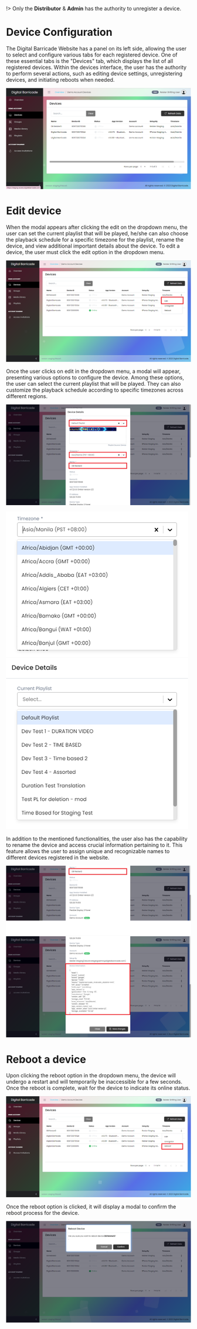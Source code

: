 !> Only the **Distributor** & **Admin** has the authority to unregister a device.

# Device Configuration

<div class="description">

The Digital Barricade Website has a panel on its left side, allowing the user to select and configure various tabs for each registered device. One of these essential tabs is the "Devices" tab, which displays the list of all registered devices. Within the devices interface, the user has the authority to perform several actions, such as editing device settings, unregistering devices, and initiating reboots when needed.

![device_list](/images/devices/devicesTab.png ":size=100%")

</div>

# Edit device

<div class="description">

When the modal appears after clicking the edit on the dropdown menu, the user can set the current playlist that will be played, he/she can also choose the playback schedule for a specific timezone for the playlist, rename the device, and view additional important details about the device. To edit a device, the user must click the edit option in the dropdown menu.

![edit_device](/images/devices/devicesEditTab.png ":size=100%")

Once the user clicks on edit in the dropdown menu, a modal will appear, presenting various options to configure the device. Among these options, the user can select the current playlist that will be played. They can also customize the playback schedule according to specific timezones across different regions.

![edit_device](/images/devices/devicesEditModal.png ":size=100%")

![edit_device](/images/devices/devicesTimeZone.png ":size=40%")
![edit_device](/images/devices/devicesPlaylist.png ":size=40%")

In addition to the mentioned functionalities, the user also has the capability to rename the device and access crucial information pertaining to it. This feature allows the user to assign unique and recognizable names to different devices registered in the website.

![edit_device](/images/devices/devicesRename.png ":size=100%")
![edit_device](/images/devices/deviceInfo.png ":size=100%")

</div>

# Reboot a device

<div class="description">

Upon clicking the reboot option in the dropdown menu, the device will undergo a restart and will temporarily be inaccessible for a few seconds. Once the reboot is complete, wait for the device to indicate its online status.

![reboot_device](/images/devices/devicesReboot.png ":size=100%")

Once the reboot option is clicked, it will display a modal to confirm the reboot process for the device.

![reboot_device](/images/devices/devicesRebootModal.png ":size=100%")

</div>
